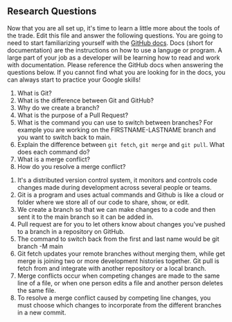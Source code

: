 ## Research Questions 

Now that you are all set up, it's time to learn a little more about the tools of the trade. Edit this file and answer the following questions. You are going to need to start familiarizing yourself with the [GitHub docs](https://docs.github.com/en). Docs (short for documentation) are the instructions on how to use a languge or program. A large part of your job as a developer will be learning how to read and work with documentation. Please reference the GitHub docs when answering the questions below. If you cannot find what you are looking for in the docs, you can always start to practice your Google skills!

1. What is Git?
2. What is the difference between Git and GitHub?
3. Why do we create a branch?
4. What is the purpose of a Pull Request?
5. What is the command you can use to switch between branches? For example you are working on the FIRSTNAME-LASTNAME branch and you want to switch back to main.
6. Explain the difference between `git fetch`, `git merge` and `git pull`. What does each command do?
7. What is a merge conflict?
8. How do you resolve a merge conflict?

1) It's a distributed version control system, it monitors and controls code changes made during development across several people or teams.
2) Git is a program and uses actual commands and Github is like a cloud or folder where we store all of our code to share, show, or edit.
3) We create a branch so that we can make changes to a code and then sent it to the main branch so it can be added in. 
4) Pull request are for you to let others know about changes you've pushed to a branch in a repository on GitHub. 
5) The command to switch back from the first and last name would be git branch -M main
6) Git fetch updates your remote branches without merging them, while get merge is joining two or more development histories together. Git pull is fetch from and integrate with another repository or a local branch. 
7) Merge conflicts occur when competing changes are made to the same line of a file, or when one person edits a file and another person deletes the same file.
8) To resolve a merge conflict caused by competing line changes, you must choose which changes to incorporate from the different branches in a new commit.
